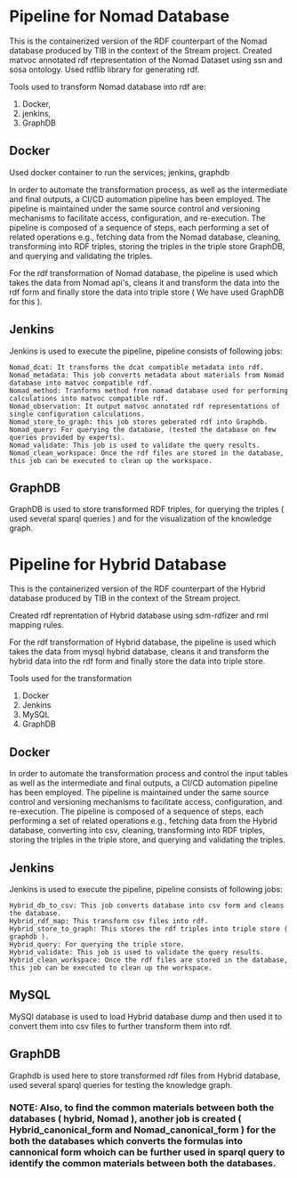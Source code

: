 # Pipeline for Nomad Database

									
This is the containerized version of the RDF counterpart of the Nomad database produced by TIB in the context of the Stream project.
Created matvoc annotated rdf rtepresentation of the Nomad Dataset using ssn and sosa ontology.
Used rdflib library for generating rdf.


Tools used to transform Nomad database into rdf are:

1. Docker, 
2. jenkins, 
3. GraphDB 

## Docker

Used docker container to run the services; jenkins, graphdb 

In order to automate the transformation process, as well as the intermediate and final outputs, a CI/CD automation pipeline has been employed.
The pipeline is maintained under the same source control and versioning mechanisms to facilitate access, configuration, and re-execution. 
The pipeline is composed of a sequence of steps, each performing a set of related operations e.g., fetching data from the Nomad database, cleaning, transforming into RDF triples, storing the triples in the triple store GraphDB, and querying and validating the triples.

For the rdf transformation of Nomad database, the pipeline is used which takes the data from Nomad api's,
cleans it and transform the data into the rdf form and finally store the data into triple store (
We have used GraphDB for this ).

## Jenkins
Jenkins is used to execute the pipeline, pipeline consists of following jobs:

	Nomad_dcat: It transforms the dcat compatible metadata into rdf.
	Nomad_metadata: This job converts metadata about materials from Nomad database into matvoc compatible rdf. 
	Nomad_method: Tranforms method from nomad database used for performing calculations into matvoc compatible rdf.
	Nomad_observation: It output matvoc annotated rdf representations of single configuration calculations.
	Nomad_store_to_graph: this job stores geberated rdf into Graphdb.
	Nomad_query: For querying the database, (tested the database on few queries provided by experts).
	Nomad_validate: This job is used to validate the query results.
	Nomad_clean_workspace: Once the rdf files are stored in the database, this job can be executed to clean up the workspace.

## GraphDB

GraphDB is used to store transformed RDF triples, for querying the triples ( used several sparql queries ) and for the visualization of the knowledge graph. 

# Pipeline for Hybrid Database
								
This is the containerized version of the RDF counterpart of the Hybrid database produced by TIB in the context of the Stream project.

Created rdf reprentation of Hybrid database using sdm-rdfizer and rml mapping rules.

For the rdf transformation of Hybrid database, the pipeline is used which takes the data from mysql hybrid database,
cleans it and transform the hybrid data into the rdf form and finally store the data into triple store.

Tools used for the transformation

1. Docker
2. Jenkins
3. MySQL
4. GraphDB

## Docker

In order to automate the transformation process and control the input tables as well as the intermediate and final outputs, a CI/CD automation pipeline has been employed.
The pipeline is maintained under the same source control and versioning mechanisms to facilitate access, configuration, and re-execution. 
The pipeline is composed of a sequence of steps, each performing a set of related operations e.g., fetching data from the Hybrid database, converting into csv, cleaning, transforming into RDF triples, storing the triples in the triple store, and querying and validating the triples.

## Jenkins 

Jenkins is used to execute the pipeline, pipeline consists of following jobs:

	Hybrid_db_to_csv: This job converts database into csv form and cleans the database. 
	Hybrid_rdf_map: This transform csv files into rdf.
	Hybrid_store_to_graph: This stores the rdf triples into triple store ( graphdb ).
	Hybrid_query: For querying the triple store.
	Hybrid_validate: This job is used to validate the query results.
	Hybrid_clean_workspace: Once the rdf files are stored in the database, this job can be executed to clean up the workspace.

## MySQL

MySQl database is used to load Hybrid database dump and then used it to convert them into csv files to further transform them into rdf.  

## GraphDB

Graphdb is used here to store transformed rdf files from Hybrid database, used several sparql queries for testing the knowledge graph. 


### NOTE: Also, to find the common materials between both the databases ( hybrid, Nomad ), another job is created  ( Hybrid_canonical_form and Nomad_canonical_form ) for the both the databases which converts the formulas into cannonical form whoich can be further used in sparql query to identify the common materials between both the databases. 
